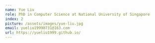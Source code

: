 ```yaml
---
name: Yue Liu
role: PhD in Computer Science at National University of Singapore
index: 2
picture: /assets/images/yue-liu.jpg
email: yueliu19990731@163.com
url: https://yueliu1999.github.io/
---
```

